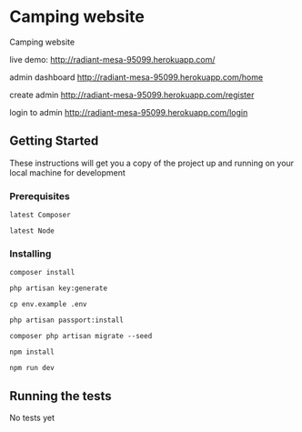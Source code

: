 # Camping website

Camping website

live demo: http://radiant-mesa-95099.herokuapp.com/

admin dashboard http://radiant-mesa-95099.herokuapp.com/home

create admin http://radiant-mesa-95099.herokuapp.com/register

login to admin http://radiant-mesa-95099.herokuapp.com/login

## Getting Started

These instructions will get you a copy of the project up and running on your local machine for development

### Prerequisites

```
latest Composer
```
```
latest Node
```

### Installing

```
composer install
```
```
php artisan key:generate
```
```
cp env.example .env
```
```
php artisan passport:install
```

```
composer php artisan migrate --seed
```
```
npm install
```
```
npm run dev
```
## Running the tests

No tests yet
